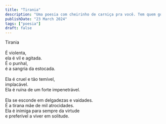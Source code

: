 ```yaml
---
title: "Tirania"
description: "Uma poesia com cheirinho de carniça pra você. Tem quem goste de carniça, mas poesia é pra poucos."
publishDate: "23 March 2024"
tags: ["poesia"]
draft: false
---
```

Tirania<br>
<br>
É violenta,<br>
ela é vil e agitada.<br>
É o punhal,<br>
é a sangria da estocada.<br>
<br>
Ela é cruel e tão temível,<br> 
implacável.<br>
Ela é ruína de um forte impenetrável.<br>
<br>
Ela se esconde em delgadezas e vaidades.<br>
É a tirana mãe de mil atrocidades.<br>
Ela é inimiga para sempre da virtude<br>
e preferível a viver em solitude.<br>